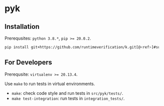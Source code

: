 # pyk


## Installation

Prerequsites: `python 3.8.*`, `pip >= 20.0.2`.

```bash
pip install git+https://github.com/runtimeverification/k.git[@<ref>]#subdirectory=pyk
```

## For Developers

Prerequsite: `virtualenv >= 20.13.4`.

Use `make` to run tests in virtual environments.

* `make`: check code style and run tests in `src/pyk/tests/`.
* `make test-integration`: run tests in `integration_tests/`.

